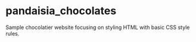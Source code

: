 # pandaisia_chocolates
Sample chocolatier website focusing on styling HTML with basic CSS style rules.
